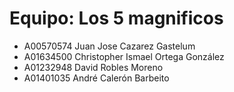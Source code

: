 # Equipo: Los 5 magnificos

* A00570574 Juan Jose Cazarez Gastelum
* A01634500 Christopher Ismael Ortega González
* A01232948 David Robles Moreno
* A01401035 André Calerón Barbeito
